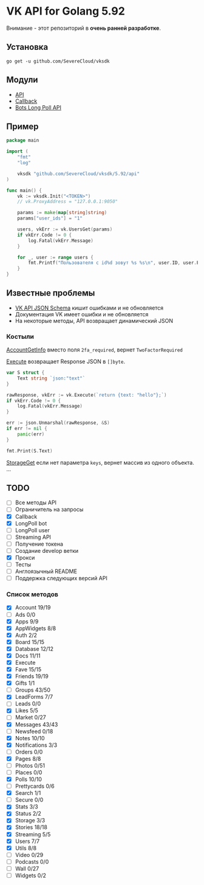 # VK API for Golang 5.92

Внимание - этот репозиторий в **очень ранней разработке**.

## Установка

```shell
go get -u github.com/SevereCloud/vksdk
```

## Модули

- [API](https://github.com/SevereCloud/vksdk/tree/master/5.92/api)
- [Callback](https://github.com/SevereCloud/vksdk/tree/master/5.92/callback)
- [Bots Long Poll API](https://github.com/SevereCloud/vksdk/tree/master/5.92/longpoll-bot)

## Пример

```go
package main

import (
	"fmt"
	"log"

	vksdk "github.com/SevereCloud/vksdk/5.92/api"
)

func main() {
	vk := vksdk.Init("<TOKEN>")
	// vk.ProxyAddress = "127.0.0.1:9050"

	params := make(map[string]string)
	params["user_ids"] = "1"

	users, vkErr := vk.UsersGet(params)
	if vkErr.Code != 0 {
		log.Fatal(vkErr.Message)
	}

	for _, user := range users {
		fmt.Printf("Пользователя с id%d зовут %s %s\n", user.ID, user.FirstName, user.LastName)
	}
}
```

## Известные проблемы

- [VK API JSON Schema](https://github.com/VKCOM/vk-api-schema) кишит ошибками и не обновляется
- Документация VK имеет ошибки и не обновляется 
- На некоторые методы, API возвращает динамический JSON

### Костыли

[AccountGetInfo](https://vk.com/dev/account.getInfo) вместо поля `2fa_required`, вернет `TwoFactorRequired`

[Execute](https://vk.com/dev/execute) возвращает Response JSON в `[]byte`.

```go
var S struct {
	Text string `json:"text"`
}

rawResponse, vkErr := vk.Execute(`return {text: "hello"};`)
if vkErr.Code != 0 {
	log.Fatal(vkErr.Message)
}

err := json.Unmarshal(rawResponse, &S)
if err != nil {
	panic(err)
}

fmt.Print(S.Text)
```

[StorageGet](https://vk.com/dev/storage.get) если нет параметра `keys`, вернет массив из одного объекта.
...

## TODO

- [ ] Все методы API
- [ ] Ограничитель на запросы
- [x] Callback
- [x] LongPoll bot
- [ ] LongPoll user
- [ ] Streaming API
- [ ] Получение токена
- [ ] Создание develop ветки
- [x] Прокси
- [ ] Тесты
- [ ] Англоязычный README
- [ ] Поддержка следующих версий API

### Список методов

- [x] Account 19/19
- [ ] Ads 0/0
- [x] Apps 9/9
- [x] AppWidgets 8/8
- [x] Auth 2/2
- [x] Board 15/15
- [x] Database 12/12
- [x] Docs 11/11
- [x] Execute
- [x] Fave 15/15
- [x] Friends 19/19
- [x] Gifts 1/1
- [ ] Groups 43/50
- [x] LeadForms 7/7
- [ ] Leads 0/0
- [x] Likes 5/5
- [ ] Market 0/27
- [x] Messages 43/43
- [ ] Newsfeed 0/18
- [x] Notes 10/10
- [x] Notifications 3/3
- [ ] Orders 0/0
- [x] Pages 8/8
- [ ] Photos 0/51
- [ ] Places 0/0
- [x] Polls 10/10
- [ ] Prettycards 0/6
- [x] Search 1/1
- [ ] Secure 0/0
- [x] Stats 3/3
- [x] Status 2/2
- [x] Storage 3/3
- [x] Stories 18/18
- [x] Streaming 5/5
- [x] Users 7/7
- [x] Utils 8/8
- [ ] Video 0/29
- [ ] Podcasts 0/0
- [ ] Wall 0/27
- [ ] Widgets 0/2